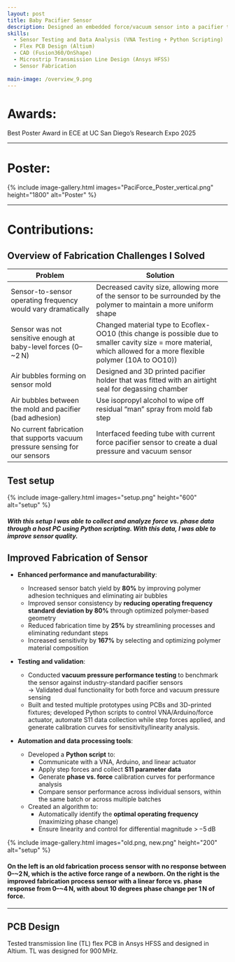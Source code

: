 ```yaml
---
layout: post
title: Baby Pacifier Sensor
description: Designed an embedded force/vacuum sensor into a pacifier to replace the subjective “gloved finger” test, providing clinicians with quantitative data for diagnosing newborn feeding issues during a critical window.
skills: 
  - Sensor Testing and Data Analysis (VNA Testing + Python Scripting) 
  - Flex PCB Design (Altium) 
  - CAD (Fusion360/OnShape)
  - Microstrip Transmission Line Design (Ansys HFSS)
  - Sensor Fabrication 
 
main-image: /overview_9.png
---
```


# Awards:
Best Poster Award in ECE at UC San Diego’s Research Expo 2025

---

# Poster:
{% include image-gallery.html images="PaciForce_Poster_vertical.png" height="1800" alt="Poster" %}

---

# Contributions: 

## Overview of Fabrication Challenges I Solved 

| Problem                                                        | Solution                                                                                   |
|----------------------------------------------------------------|---------------------------------------------------------------------------------------------|
| Sensor-to-sensor operating frequency would vary dramatically   | Decreased cavity size, allowing more of the sensor to be surrounded by the polymer to maintain a more uniform shape |
| Sensor was not sensitive enough at baby-level forces (0–~2 N)  | Changed material type to Ecoflex-OO10 (this change is possible due to smaller cavity size = more material, which allowed for a more flexible polymer (10A to OO10)) |
| Air bubbles forming on sensor mold                             | Designed and 3D printed pacifier holder that was fitted with an airtight seal for degassing chamber |
| Air bubbles between the mold and pacifier (bad adhesion)       | Use isopropyl alcohol to wipe off residual “man” spray from mold fab step                  |
| No current fabrication that supports vacuum pressure sensing for our sensors | Interfaced feeding tube with current force pacifier sensor to create a dual pressure and vacuum sensor |

## Test setup

{% include image-gallery.html images="setup.png" height="600" alt="setup" %}
##### With this setup I was able to collect and analyze force vs. phase data through a host PC using Python scripting. With this data, I was able to improve sensor quality. 

## Improved Fabrication of Sensor

- **Enhanced performance and manufacturability**:
  - Increased sensor batch yield by **80%** by improving polymer adhesion techniques and eliminating air bubbles
  - Improved sensor consistency by **reducing operating frequency standard deviation by 80%** through optimized polymer-based geometry
  - Reduced fabrication time by **25%** by streamlining processes and eliminating redundant steps
  - Increased sensitivity by **167%** by selecting and optimizing polymer material composition

- **Testing and validation**:
  - Conducted **vacuum pressure performance testing** to benchmark the sensor against industry-standard pacifier sensors  
    → Validated dual functionality for both force and vacuum pressure sensing
  - Built and tested multiple prototypes using PCBs and 3D-printed fixtures; developed Python scripts to control 
VNA/Arduino/force actuator, automate S11 data collection while step forces applied, and generate calibration curves 
for sensitivity/linearity analysis. 

- **Automation and data processing tools**:
  - Developed a **Python script** to:
    - Communicate with a VNA, Arduino, and linear actuator
    - Apply step forces and collect **S11 parameter data**
    - Generate **phase vs. force** calibration curves for performance analysis
    - Compare sensor performance across individual sensors, within the same batch or across multiple batches
  - Created an algorithm to:
    - Automatically identify the **optimal operating frequency** (maximizing phase change)
    - Ensure linearity and control for differential magnitude > −5 dB 

{% include image-gallery.html images="old.png, new.png" height="200" alt="setup" %}
#### On the left is an old fabrication process sensor with no response between 0–~2 N, which is the active force range of a newborn. On the right is the improved fabrication process sensor with a linear force vs. phase response from 0–~4 N, with about 10 degrees phase change per 1 N of force.

---

## PCB Design 

Tested transmission line (TL) flex PCB in Ansys HFSS and designed in Altium. TL was designed for 900 MHz. 











 

